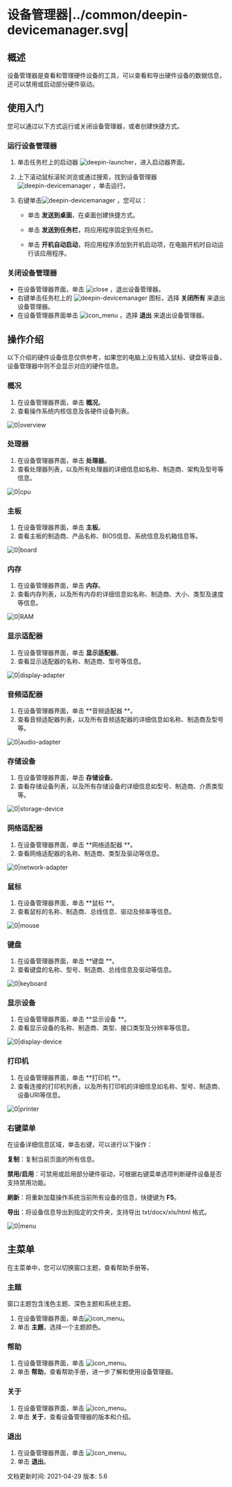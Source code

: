 # 设备管理器|../common/deepin-devicemanager.svg|

## 概述

设备管理器是查看和管理硬件设备的工具，可以查看和导出硬件设备的数据信息，还可以禁用或启动部分硬件驱动。

## 使用入门

您可以通过以下方式运行或关闭设备管理器，或者创建快捷方式。

### 运行设备管理器

1. 单击任务栏上的启动器 ![deepin-launcher](icon/deepin-launcher.svg)，进入启动器界面。

2. 上下滚动鼠标滚轮浏览或通过搜索，找到设备管理器 ![deepin-devicemanager](icon/deepin-devicemanager.svg) ，单击运行。

3. 右键单击![deepin-devicemanager](icon/deepin-devicemanager.svg) ，您可以：

   - 单击 **发送到桌面**，在桌面创建快捷方式。

   - 单击 **发送到任务栏**，将应用程序固定到任务栏。

   - 单击 **开机自动启动**，将应用程序添加到开机启动项，在电脑开机时自动运行该应用程序。


### 关闭设备管理器

- 在设备管理器界面，单击  ![close](icon/close.svg) ，退出设备管理器。
- 右键单击任务栏上的 ![deepin-devicemanager](icon/deepin-devicemanager.svg)  图标，选择 **关闭所有** 来退出设备管理器。
- 在设备管理器界面单击 ![icon_menu](icon/icon_menu.svg) ，选择 **退出** 来退出设备管理器。

## 操作介绍
以下介绍的硬件设备信息仅供参考，如果您的电脑上没有插入鼠标、键盘等设备，设备管理器中则不会显示对应的硬件信息。

### 概况

1. 在设备管理器界面，单击 **概况**。
2. 查看操作系统内核信息及各硬件设备列表。

![0|overview](jpg/overview.png)

### 处理器

1. 在设备管理器界面，单击 **处理器**。
2. 查看处理器列表，以及所有处理器的详细信息如名称、制造商、架构及型号等信息。

![0|cpu](jpg/cpu.png)

### 主板

1. 在设备管理器界面，单击 **主板**。
2. 查看主板的制造商、产品名称、BIOS信息、系统信息及机箱信息等。

![0|board](jpg/board.png)

### 内存

1. 在设备管理器界面，单击 **内存**。
2. 查看内存列表，以及所有内存的详细信息如名称、制造商、大小、类型及速度等信息。

![0|RAM](jpg/RAM.png)

### 显示适配器

1. 在设备管理器界面，单击 **显示适配器**。
2. 查看显示适配器的名称、制造商、型号等信息。

![0|display-adapter](jpg/display-adapter.png)

### 音频适配器

1. 在设备管理器界面，单击 **音频适配器 **。
2. 查看音频适配器列表，以及所有音频适配器的详细信息如名称、制造商及型号等。

![0|audio-adapter](jpg/audio-adapter.png)

### 存储设备

1. 在设备管理器界面，单击 **存储设备**。
2. 查看存储设备列表，以及所有存储设备的详细信息如型号、制造商、介质类型等。

![0|storage-device](jpg/storage-device.png)

### 网络适配器

1. 在设备管理器界面，单击 **网络适配器 **。
2. 查看网络适配器的名称、制造商、类型及驱动等信息。

![0|network-adapter](jpg/network-adapter.png)

### 鼠标

1. 在设备管理器界面，单击 **鼠标 **。
2. 查看鼠标的名称、制造商、总线信息、驱动及频率等信息。

![0|mouse](jpg/mouse.png)

### 键盘

1. 在设备管理器界面，单击 **键盘 **。
2. 查看键盘的名称、型号、制造商、总线信息及驱动等信息。

![0|keyboard](jpg/keyboard.png)

### 显示设备

1. 在设备管理器界面，单击 **显示设备 **。
2. 查看显示设备的名称、制造商、类型、接口类型及分辨率等信息。

![0|display-device](jpg/display-device.png) 

### 打印机

1. 在设备管理器界面，单击 **打印机 **。
2. 查看连接的打印机列表，以及所有打印机的详细信息如名称、型号、制造商、设备URI等信息。

![0|printer](jpg/printer.png)

### 右键菜单

在设备详细信息区域，单击右键，可以进行以下操作：

**复制**：复制当前页面的所有信息。

**禁用/启用**：可禁用或启用部分硬件驱动，可根据右键菜单选项判断硬件设备是否支持禁用功能。

**刷新**：将重新加载操作系统当前所有设备的信息，快捷键为 **F5**。

**导出**：将设备信息导出到指定的文件夹，支持导出 txt/docx/xls/html 格式。

![0|menu](jpg/menu.png)

## 主菜单

在主菜单中，您可以切换窗口主题，查看帮助手册等。

### 主题

窗口主题包含浅色主题、深色主题和系统主题。

1. 在设备管理器界面，单击![icon_menu](icon/icon_menu.svg)。
2. 单击 **主题**，选择一个主题颜色。


### 帮助

1. 在设备管理器界面，单击 ![icon_menu](icon/icon_menu.svg)。
2. 单击 **帮助**，查看帮助手册，进一步了解和使用设备管理器。


### 关于

1. 在设备管理器界面，单击 ![icon_menu](icon/icon_menu.svg)。
2. 单击 **关于**，查看设备管理器的版本和介绍。

### 退出

1. 在设备管理器界面，单击 ![icon_menu](icon/icon_menu.svg)。
2. 单击 **退出**。


<div class="version-info"><span>文档更新时间: 2021-04-29</span><span> 版本: 5.6</span></div>